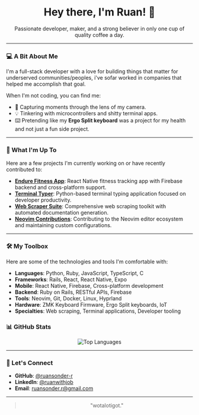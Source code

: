 <div align="center">
  <h1>Hey there, I'm Ruan! 👋</h1>
  <p>
    Passionate developer, maker, and a strong believer in only one cup of quality coffee a day.
  </p>
</div>

---

### 💻 A Bit About Me

I'm a full-stack developer with a love for building things that matter for underserved communities/peoples, i've sofar worked in companies that helped me accomplish that goal.

When I'm not coding, you can find me:
- 📸 Capturing moments through the lens of my camera.
- 💡 Tinkering with microcontrollers and shitty terminal apps.
- ⌨️ Pretending like my **Ergo Split keyboard** was a project for my health and not just a fun side project.

---

### 🚀 What I'm Up To

Here are a few projects I'm currently working on or have recently contributed to:

- **[Endure Fitness App](https://github.com/ruansonder-r/react_endure)**: React Native fitness tracking app with Firebase backend and cross-platform support.
- **[Terminal Typer](https://github.com/ruansonder-r/terminal_typer)**: Python-based terminal typing application focused on developer productivity.
- **[Web Scraper Suite](https://github.com/ruansonder-r/webscraper)**: Comprehensive web scraping toolkit with automated documentation generation.
- **[Neovim Contributions](https://github.com/ruansonder-r/neovim)**: Contributing to the Neovim editor ecosystem and maintaining custom configurations.

---

### 🛠️ My Toolbox

Here are some of the technologies and tools I'm comfortable with:

- **Languages**: Python, Ruby, JavaScript, TypeScript, C
- **Frameworks**: Rails, React, React Native, Expo
- **Mobile**: React Native, Firebase, Cross-platform development
- **Backend**: Ruby on Rails, RESTful APIs, Firebase
- **Tools**: Neovim, Git, Docker, Linux, Hyprland
- **Hardware**: ZMK Keyboard Firmware, Ergo Split keyboards, IoT
- **Specialties**: Web scraping, Terminal applications, Developer tooling

### 📊 GitHub Stats

<div align="center">
  

![Top Languages](https://github-readme-stats.vercel.app/api/top-langs/?username=ruansonder-r&layout=compact&theme=tokyonight&hide_border=true)

</div>

---

### 🤝 Let's Connect

- **GitHub**: [@ruansonder-r](https://github.com/ruansonder-r)
- **LinkedIn**: [@ruanwithjob](www.linkedin.com/in/ruansonder-r)
- **Email**: ruansonder.r@gmail.com

---

<div align="center">

> "wotalotigot."  

</div>
